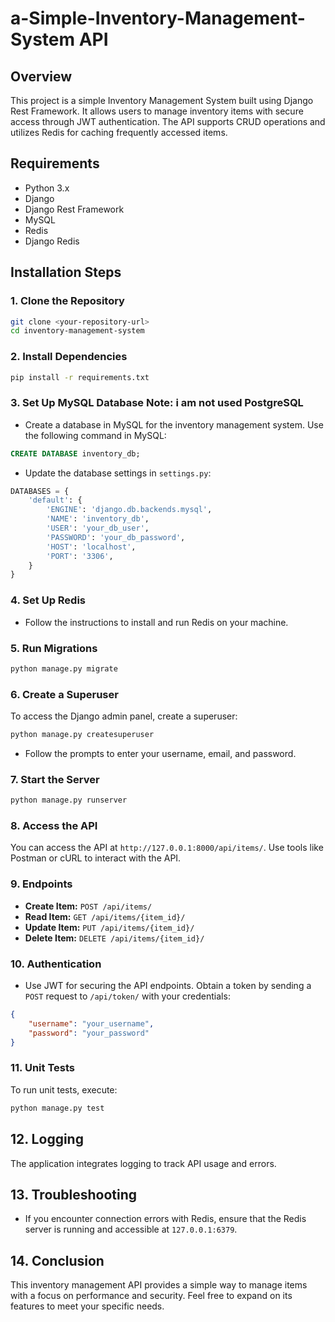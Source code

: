 # a-Simple-Inventory-Management-System API



## Overview
This project is a simple Inventory Management System built using Django Rest Framework. It allows users to manage inventory items with secure access through JWT authentication. The API supports CRUD operations and utilizes Redis for caching frequently accessed items.

## Requirements
- Python 3.x
- Django
- Django Rest Framework
- MySQL
- Redis
- Django Redis

## Installation Steps

### 1. Clone the Repository
```bash
git clone <your-repository-url>
cd inventory-management-system
```



### 2. Install Dependencies
```bash
pip install -r requirements.txt
```

### 3. Set Up MySQL Database   Note: i am not used PostgreSQL
- Create a database in MySQL for the inventory management system. Use the following command in MySQL:
```sql
CREATE DATABASE inventory_db;
```
- Update the database settings in `settings.py`:
```python
DATABASES = {
    'default': {
        'ENGINE': 'django.db.backends.mysql',
        'NAME': 'inventory_db',
        'USER': 'your_db_user',
        'PASSWORD': 'your_db_password',
        'HOST': 'localhost',
        'PORT': '3306',
    }
}
```

### 4. Set Up Redis
- Follow the instructions to install and run Redis on your machine.

### 5. Run Migrations
```bash
python manage.py migrate
```

### 6. Create a Superuser
To access the Django admin panel, create a superuser:
```bash
python manage.py createsuperuser
```
- Follow the prompts to enter your username, email, and password.

### 7. Start the Server
```bash
python manage.py runserver
```

### 8. Access the API
You can access the API at `http://127.0.0.1:8000/api/items/`. Use tools like Postman or cURL to interact with the API.

### 9. Endpoints
- **Create Item:** `POST /api/items/`
- **Read Item:** `GET /api/items/{item_id}/`
- **Update Item:** `PUT /api/items/{item_id}/`
- **Delete Item:** `DELETE /api/items/{item_id}/`

### 10. Authentication
- Use JWT for securing the API endpoints. Obtain a token by sending a `POST` request to `/api/token/` with your credentials:
```json
{
    "username": "your_username",
    "password": "your_password"
}
```

### 11. Unit Tests
To run unit tests, execute:
```bash
python manage.py test
```

## 12. Logging
The application integrates logging to track API usage and errors.

## 13. Troubleshooting
- If you encounter connection errors with Redis, ensure that the Redis server is running and accessible at `127.0.0.1:6379`.

## 14. Conclusion
This inventory management API provides a simple way to manage items with a focus on performance and security. Feel free to expand on its features to meet your specific needs.
